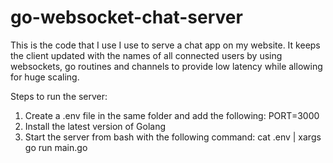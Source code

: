 # go-websocket-chat-server

This is the code that I use I use to serve a chat app on my website.  It keeps the client updated with the names of all connected users by using websockets, go routines and channels to provide low latency while allowing for huge scaling.


Steps to run the server:
1) Create a .env file in the same folder and add the following:
  PORT=3000
2) Install the latest version of Golang
3) Start the server from bash with the following command:
  cat .env | xargs go run main.go
 
